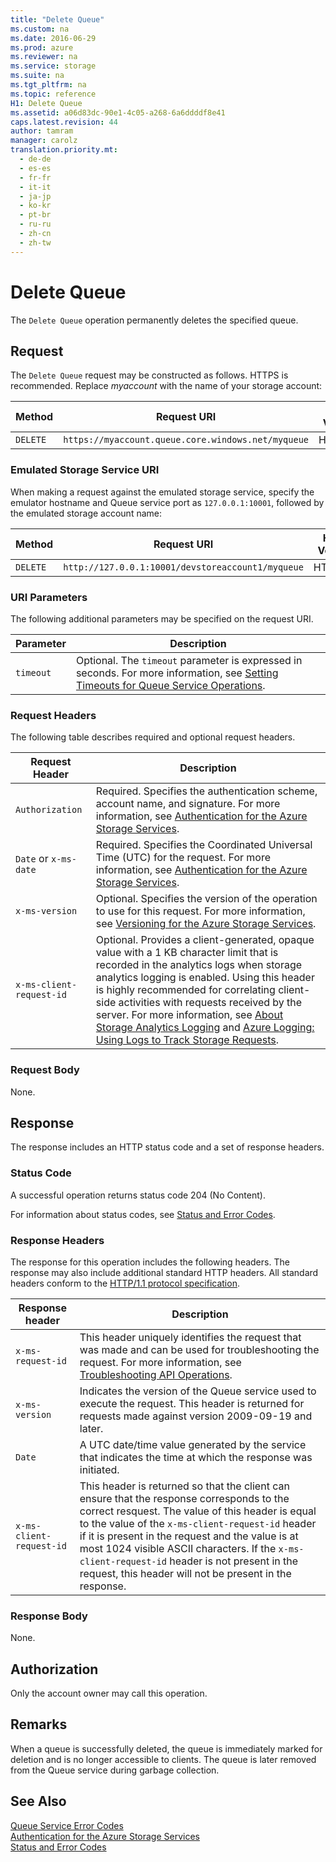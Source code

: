 ```yaml
---
title: "Delete Queue"
ms.custom: na
ms.date: 2016-06-29
ms.prod: azure
ms.reviewer: na
ms.service: storage
ms.suite: na
ms.tgt_pltfrm: na
ms.topic: reference
H1: Delete Queue
ms.assetid: a06d83dc-90e1-4c05-a268-6a6ddddf8e41
caps.latest.revision: 44
author: tamram
manager: carolz
translation.priority.mt: 
  - de-de
  - es-es
  - fr-fr
  - it-it
  - ja-jp
  - ko-kr
  - pt-br
  - ru-ru
  - zh-cn
  - zh-tw
---
```

# Delete Queue
The `Delete Queue` operation permanently deletes the specified queue.  
  
## Request  
 The `Delete Queue` request may be constructed as follows. HTTPS is recommended. Replace *myaccount* with the name of your storage account:  
  
|Method|Request URI|HTTP Version|  
|------------|-----------------|------------------|  
|`DELETE`|`https://myaccount.queue.core.windows.net/myqueue`|HTTP/1.1|  
  
### Emulated Storage Service URI  
 When making a request against the emulated storage service, specify the emulator hostname and Queue service port as `127.0.0.1:10001`, followed by the emulated storage account name:  
  
|Method|Request URI|HTTP Version|  
|------------|-----------------|------------------|  
|`DELETE`|`http://127.0.0.1:10001/devstoreaccount1/myqueue`|HTTP/1.1|  
  
### URI Parameters  
 The following additional parameters may be specified on the request URI.  
  
|Parameter|Description|  
|---------------|-----------------|  
|`timeout`|Optional. The `timeout` parameter is expressed in seconds. For more information, see [Setting Timeouts for Queue Service Operations](Setting-Timeouts-for-Queue-Service-Operations.md).|  
  
### Request Headers  
 The following table describes required and optional request headers.  
  
|Request Header|Description|  
|--------------------|-----------------|  
|`Authorization`|Required. Specifies the authentication scheme, account name, and signature. For more information, see [Authentication for the Azure Storage Services](authorization-for-the-azure-storage-services.md).|  
|`Date` or `x-ms-date`|Required. Specifies the Coordinated Universal Time (UTC) for the request. For more information, see [Authentication for the Azure Storage Services](authorization-for-the-azure-storage-services.md).|  
|`x-ms-version`|Optional. Specifies the version of the operation to use for this request. For more information, see [Versioning for the Azure Storage Services](Versioning-for-the-Azure-Storage-Services.md).|  
|`x-ms-client-request-id`|Optional. Provides a client-generated, opaque value with a 1 KB character limit that is recorded in the analytics logs when storage analytics logging is enabled. Using this header is highly recommended for correlating client-side activities with requests received by the server. For more information, see [About Storage Analytics Logging](About-Storage-Analytics-Logging.md) and [Azure Logging: Using Logs to Track Storage Requests](http://blogs.msdn.com/b/windowsazurestorage/archive/2011/08/03/windows-azure-storage-logging-using-logs-to-track-storage-requests.aspx).|  
  
### Request Body  
 None.  
  
## Response  
 The response includes an HTTP status code and a set of response headers.  
  
### Status Code  
 A successful operation returns status code 204 (No Content).  
  
 For information about status codes, see [Status and Error Codes](Status-and-Error-Codes2.md).  
  
### Response Headers  
 The response for this operation includes the following headers. The response may also include additional standard HTTP headers. All standard headers conform to the [HTTP/1.1 protocol specification](http://go.microsoft.com/fwlink/?linkid=150478).  
  
|Response header|Description|  
|---------------------|-----------------|  
|`x-ms-request-id`|This header uniquely identifies the request that was made and can be used for troubleshooting the request. For more information, see [Troubleshooting API Operations](Troubleshooting-API-Operations.md).|  
|`x-ms-version`|Indicates the version of the Queue service used to execute the request. This header is returned for requests made against version 2009-09-19 and later.|  
|`Date`|A UTC date/time value generated by the service that indicates the time at which the response was initiated.|  
|`x-ms-client-request-id`|This header is returned so that the client can ensure that the response corresponds to the correct resquest. The value of this header is equal to the value of the `x-ms-client-request-id` header if it is present in the request and the value is at most 1024 visible ASCII characters. If the `x-ms-client-request-id` header is not present in the request, this header will not be present in the response.|  
  
### Response Body  
 None.  
  
## Authorization  
 Only the account owner may call this operation.  
  
## Remarks  
 When a queue is successfully deleted, the queue is immediately marked for deletion and is no longer accessible to clients. The queue is later removed from the Queue service during garbage collection.  
  
## See Also  
 [Queue Service Error Codes](Queue-Service-Error-Codes.md)   
 [Authentication for the Azure Storage Services](authorization-for-the-azure-storage-services.md)   
 [Status and Error Codes](Status-and-Error-Codes2.md)
